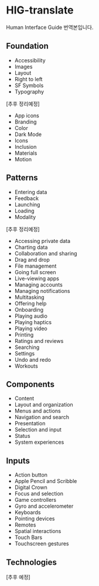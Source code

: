 # HIG-translate
Human Interface Guide 번역본입니다.

## Foundation
- Accessibility
- Images
- Layout
- Right to left
- SF Symbols
- Typography

[추후 정리예정]
- App icons
- Branding
- Color
- Dark Mode
- Icons
- Inclusion
- Materials
- Motion

## Patterns
- Entering data
- Feedback
- Launching
- Loading
- Modality
  
[추후 정리예정]
- Accessing private data
- Charting data
- Collaboration and sharing
- Drag and drop
- File management
- Going full screen
- Live-viewing apps
- Managing accounts
- Managing notifications
- Multitasking
- Offering help
- Onboarding
- Playing audio
- Playing haptics
- Playing video
- Printing
- Ratings and reviews
- Searching
- Settings
- Undo and redo
- Workouts

## Components
- Content
- Layout and organization
- Menus and actions
- Navigation and search
- Presentation
- Selection and input
- Status
- System experiences

## Inputs
- Action button
- Apple Pencil and Scribble
- Digital Crown
- Focus and selection
- Game controllers
- Gyro and accelerometer
- Keyboards
- Pointing devices
- Remotes
- Spatial interactions
- Touch Bars
- Touchscreen gestures

## Technologies
[추후 예정]